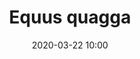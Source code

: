---
layout: animal
title: "Equus quagga"
date: 2020-03-22 10:00
published: true
location: Melbourne Zoo, Victoria, Australia
categories: animal
images: 1
permalink: "/animal/:title/"
tags:
- zebra
---